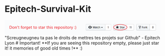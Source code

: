 # Epitech-Survival-Kit

<img align="center" src="5d41402abc4b2a76b9719d911017c592.png">

<!--
| Project Name    | Details                                                                                    | Notes (/20)  |
| --------------- |:------------------------------------------------------------------------------------------:| :-----------:|
| [101pong](https://github.com/Paul-Marie/101pong) | rigor: **80%** / vector: **100%** / trigonometry: **100%** </br> mathematical rigour: **83%** | **18,2**    |
| [102cipher](https://github.com/Paul-Marie/102cipher) | rigor: **100%** / matrix: **100%** / encryption: **100%** </br> decryption: **50%**           | **17,93**   |
| [103architect](https://github.com/Paul-Marie/103architect)   | rigor: **59%** / transformation matrices: **44%** </br> matricial multiplications: **41%**     | **10**       |
| [104intersection](https://github.com/Paul-Marie/104intersection) | rigor: **94.74%** / sphere: **100%** </br> cylinder: **88.89%** / cone: **80%**                | **18,26**    |
| [105torus](https://github.com/Paul-Marie/105torus) | rigor: **70%** / mathematical rigor: **ko** </br> option 1: **42.86%** / option 2: **71.43%** / option 3: **57.14%** | **1,5**    |
| [106bombyx](https://github.com/Paul-Marie/106bombyx) | rigor: **92%** / minimum tests: **100%** </br> number of individuals: **90%** </br> synthetic scheme: **90%** / mathematical rigor: **100%** | **18,6**    |
| [107transfer](https://github.com/Paul-Marie/107transfer) | rigor: **100%** / minimum tests: **100%** </br> polynomials: **100%** / mathematical rigor: **100%** | **20**    |
| [108trigo](https://github.com/Paul-Marie/108trigo) | rigor: **100%** / minimum tests: **100%** </br> exponential: **100%** / cosine: **100%** </br> sine: **100%** / hyperbolic cosine: **100%** </br> hyperbolic sine: **100%** | **20**    |
| [109titration](https://github.com/Paul-Marie/109titration) | rigor: **90%** / minimum tests: **50%** </br> 1st derivative: **0%** / 2nd derivative: **0%** </br> interpolation: **0%** / equivalent point: **0%** / tricky: **0%** | **7,33**    |
| [110borwein](https://github.com/Paul-Marie/110borwein) | rigor: **100%** / minimum tests: **100%** / rectangles: **100%** </br> trapezoids: **100%** / Simpson: **100%** | **20**    |
|   |   | - |
| [201yams](https://github.com/Paul-Marie/201yams) | rigor: **14/17** / minimum tests: **7/7** / pair: **6/6** </br> three-of a-kind: **6/6** / four-of a-kind: **6/6** </br> full-house: **1/20** / straight: **10/20** / yams: **6/6** | **12,2**    |
| [202unsold](https://github.com/Paul-Marie/202unsold) | rigor: **100%** / minimum tests: **100%** / joint law: **100%** </br> law of Z: **100%** / expected values: **100%** </br> variances: **100%** | **20**    |
| [203hotline](https://github.com/Paul-Marie/203hotline) | rigor: **100%** / minimum tests: **100%** </br> combination: **100%** / binomial: **100%** </br> Poisson: **100%** / overload: **75%** </br> mathematical rigor: **100%** | **18,9**    |
| [204ducks](https://github.com/Paul-Marie/204ducks) | rigor: **100%** / Return time: **100%** / Standard mean: **100%** </br> Time: **0%** / Percentage: **100%** | **16,2**    |
| [205IQ](https://github.com/Paul-Marie/205IQ) | rigor: **100%** / minimum tests: **100%** / curve: **100%** </br> IQ1: **100%** / IQ1 and IQ2: **100%** </br> mathematical rigor: **100%** | **20**    |
| [206neutrinos](https://github.com/Paul-Marie/206neutrinos) | rigor: **100%** / minimum tests: **100%** / standard deviation: **100%** / arithmetic mean: **100%** </br> root mean square mean: **100%** / harmonic mean: **100%** | **20**    |
| [207demography](https://github.com/Paul-Marie/207demography) | rigor: **100%** / minimum tests: **71%** </br> standard deviation: **100%** / fit: **66%** <br> extrapolation: **66%** / correlation: **0%** | **14,4**    |
| [208dowels](https://github.com/Paul-Marie/208dowels) | rigor: **100%** / minimum tests: **75%** / shrinking: **100%** </br> distribution: **100%** / validity: **66%** | **17,8**    |
| [209poll](https://github.com/Paul-Marie/209poll) | rigor: **100%** / minimum tests: **100%** / regular test: **100%** / tricky tests: **100%** | **20**    |
|   |   | - |
| [B1MailPro](https://github.com/Paul-Marie/B1Mailpro)                                          |           |   **15**  |
| [B1Lettre](https://github.com/Paul-Marie/B1Lettre)                                            |           |   **11**  |
|   |   | - |
| [B2EMPLOI](https://github.com/Paul-Marie/B2EMPLOI)                                            |           |   **15**  |
| [B2PRECISER](https://github.com/Paul-Marie/B2PRECISER)                                        |           |   **15**  |
| [B2VENTE](https://github.com/Paul-Marie/B2VENTE)                                              |           |   **19**  |
|   |   | - |
| [B4RECADRER](https://github.com/Paul-Marie/B4RECADRER)                                        |           |   **-**   |
| [B4DIAPO](https://github.com/Paul-Marie/B4DIAPO)                                              |           |   **19**  |
| [B4BILAN](https://github.com/Paul-Marie/B4BILAN)                                              |           |   **13**  |
|   |   | - |
| [minishell1](https://github.com/Paul-Marie/minishell1)                                        |           |   **20**  |
|   |   | - |
| [TekAdventure](https://github.com/Paul-Marie/TekAdventure)                                    |           |   **55**  |
|   |   | - |
| [bollinger](https://github.com/Paul-Marie/bollinger) | crypto_currency: **3 / 3** / forex: **3 / 3** / mathematical rigor: **13 / 13** </br> raw_material: **3 / 3** / rigor: **7 / 7** / stock_exchange: **3 / 3** | **20** |
| [trade](https://github.com/Paul-Marie/trade) | Crypto-currency: **15 / 15** / Raw material: **10 / 15** / Stock exchange: **5 / 15** </br> FOREX: **10 / 15** / Total: **5 / 15** / Algo: **2 / 2** / Risk factor: **2 / 3** / Machine Learning: **0 / 10** </br> GUI: **3 / 5** / Helping tools: **1 / 3** / Other bonuses: **0 / 10** | **55** |
|   |   | - |
| [minilibC](https://github.com/Paul-Marie/minilibc)  | strlen: **100%** / strchr: **100%** / rindex: **100%** </br> strstr: **100%** / strpbrk: **100%** / strcspn: **100%** </br> strcmp: **100%** / strncmp: **100%** / strcasecmp: **100%** </br> memset: **100%** / memcpy: **100%** / memmove: **100%**               |   **20**  |
|   |   | - |
| [My-Nas](https://github.com/Paul-Marie/my-nas)                                                |           |   **31**  |
|   |   | - |
| [Makefile Tutorial](https://github.com/Paul-Marie/Makefile-Example)                           |           |           |
--!>

"Screugneugneu ta pas le droits de mettres tes projets sur Github" - Epitech Lyon

# Important!
**If you are seeing this repository empty, please just star it! it memories of good old times !** :)

